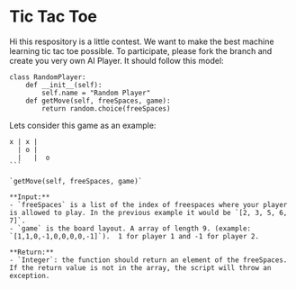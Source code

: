 # Tic Tac Toe
Hi this respository is a little contest. We want to make the best machine learning tic tac toe possible. To participate, please fork the branch and create you very own AI Player. It should follow this model:

````
class RandomPlayer:
    def __init__(self):
        self.name = "Random Player"
    def getMove(self, freeSpaces, game):
        return random.choice(freeSpaces)
````

Lets consider this game as an example:
````
x | x |  
  | o |  
  |   |  o
```

`getMove(self, freeSpaces, game)`

**Input:**
- `freeSpaces` is a list of the index of freespaces where your player is allowed to play. In the previous example it would be `[2, 3, 5, 6, 7]`.
- `game` is the board layout. A array of length 9. (example: `[1,1,0,-1,0,0,0,0,-1]`).  1 for player 1 and -1 for player 2.

**Return:**
- `Integer`: the function should return an element of the freeSpaces. If the return value is not in the array, the script will throw an exception.

